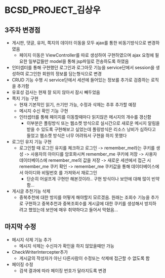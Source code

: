 # BCSD_PROJECT_김상우
## 3주차 변경점
* 게시판, 댓글, 유저, 쪽지의 데이터 이동을 모두 ajax를 통한 비동기방식으로 변경하였음
    * 페이지 이동은 ViewController를 따로 생성하여 구현하였으며 ajax 요청에 필요한 일부값들만 model을 통해
     jsp파일로 전송하도록 하였음
* 인터셉터를 통해 구현했던 로그인과 로그아웃 기능을 service단에서 
session을 생성하여 로그인한 회원의 정보를 담는형식으로 변경
* CRUD 기능 수행 시 service단에서 세션에 들어있는 정보를 추가로 검증하는 로직을 추가함
* 유효성 검사는 현재 잘 되지 않아서 잠시 빼두었음
* 쪽지 기능 구현
    * 현재 기본적인 읽기, 쓰기만 가능, 수정과 삭제는 추후 추가할 예정
    * 메시지 수신 확인 기능 구현
    * 인터셉터를 통해 페이지를 이동할때마다 읽지않은 메시지의 개수를 갱신함
        * 이부분은 폴링방식 또는 웹소켓 방식으로 실시간으로 새로운 메시지 알림을
        받을 수 있도록 구현해보고 싶었는데 폴링방식은 리소스 낭비가 심하다고 들었고
        웹소켓 방식은 너무 어려워서 구현을 하지 못했다
* 로그인 유지 기능 구현
    * 로그인할 때 로그인 유지를 체크하고 로그인 -> remember_me라는 쿠키를 생성 ->
    사용자의 아이디를 암호화시켜 remember_me 쿠키에 저장 -> 사용자 데이터베이스에 remember_me의 값을 저장 ->
    새로운 세션에서 접근 시 remember_me 쿠키 확인 ->  remember_me 쿠키값을 통해 데이터베이스에서 아이디와 비밀번호
    를 가져와서 재로그인
        * 단순히 어설프게 구현만 해본것이라.. 구현 방식이나 보안에 대해 많이 빈약함...
* 게시글 추천기능 삭제
    * 중복추천에 대한 방지를 어떻게 해야할지 모르겠음. 원래는 조회수 기능을 추가로 구현하고 중복추천과 중복조회수를
    게시글에 대한 쿠키를 생성해서 방지하려고 했었는데 보안에 매우 취약하다고 들어서 막혔음...

## 마지막 수정
* 메시지 삭제 기능 추가
    * 메시지 삭제는 수신자가 확인을 하지 않았을때만 가능
* CheckWriterIntercepter추가
    * 게시글의 작성자가 아닌 다른사람이 수정또는 삭제에 접근할 수 없도록 함
* 페이징 수정
    * 검색 결과에 따라 페이징 번호가 달라지도록 변경
   
 